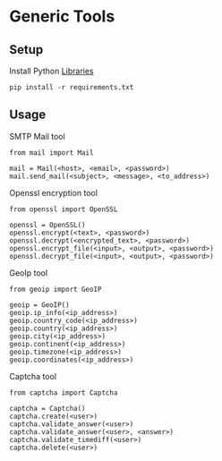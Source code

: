 # Generic Tools

Setup
----------
Install Python [Libraries](https://pypi.org/)

    pip install -r requirements.txt

Usage
----------
SMTP Mail tool

    from mail import Mail

    mail = Mail(<host>, <email>, <password>)
    mail.send_mail(<subject>, <message>, <to_address>)

Openssl encryption tool

    from openssl import OpenSSL

    openssl = OpenSSL()
    openssl.encrypt(<text>, <password>)
    openssl.decrypt(<encrypted_text>, <password>)
    openssl.encrypt_file(<input>, <output>, <password>)
    openssl.decrypt_file(<input>, <output>, <password>)

GeoIp tool

    from geoip import GeoIP

    geoip = GeoIP()
    geoip.ip_info(<ip_address>)
    geoip.country_code(<ip_address>)
    geoip.country(<ip_address>)
    geoip.city(<ip_address>)
    geoip.continent(<ip_address>)
    geoip.timezone(<ip_address>)
    geoip.coordinates(<ip_address>)

Captcha tool

    from captcha import Captcha

    captcha = Captcha()
    captcha.create(<user>)
    captcha.validate_answer(<user>)
    captcha.validate_answer(<user>, <answer>)
    captcha.validate_timediff(<user>)
    captcha.delete(<user>)
